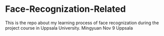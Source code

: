 # Face-Recognization-Related
This is the repo about my learning process of face recognization during the project course in Uppsala University.
Mingyuan
Nov 9
Uppsala
